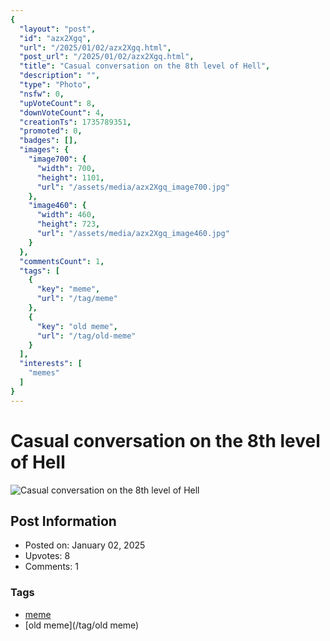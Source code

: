 ```yaml
---
{
  "layout": "post",
  "id": "azx2Xgq",
  "url": "/2025/01/02/azx2Xgq.html",
  "post_url": "/2025/01/02/azx2Xgq.html",
  "title": "Casual conversation on the 8th level of Hell",
  "description": "",
  "type": "Photo",
  "nsfw": 0,
  "upVoteCount": 8,
  "downVoteCount": 4,
  "creationTs": 1735789351,
  "promoted": 0,
  "badges": [],
  "images": {
    "image700": {
      "width": 700,
      "height": 1101,
      "url": "/assets/media/azx2Xgq_image700.jpg"
    },
    "image460": {
      "width": 460,
      "height": 723,
      "url": "/assets/media/azx2Xgq_image460.jpg"
    }
  },
  "commentsCount": 1,
  "tags": [
    {
      "key": "meme",
      "url": "/tag/meme"
    },
    {
      "key": "old meme",
      "url": "/tag/old-meme"
    }
  ],
  "interests": [
    "memes"
  ]
}
---
```


# Casual conversation on the 8th level of Hell

![Casual conversation on the 8th level of Hell](/assets/media/azx2Xgq_image700.jpg)

## Post Information

- Posted on: January 02, 2025
- Upvotes: 8
- Comments: 1

### Tags

- [meme](/tag/meme)
- [old meme](/tag/old meme)
